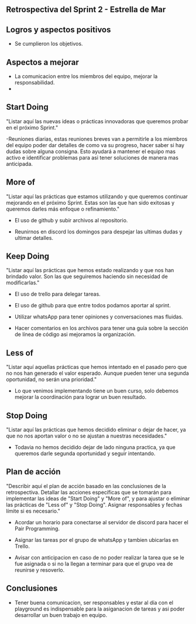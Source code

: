 ## Retrospectiva del Sprint 2 - Estrella de Mar

## Logros y aspectos positivos

- Se cumplieron los objetivos.
  
## Aspectos a mejorar

- La comunicacion entre los miembros del equipo, mejorar la responsabilidad.
- 
## Start Doing
"Listar aquí las nuevas ideas o prácticas innovadoras que queremos probar en el próximo Sprint."

-Reuniones diarias, estas reuniones breves van a permitirle a los miembros del equipo poder dar detalles de como va su progreso, hacer saber si hay dudas sobre alguna consigna. Esto ayudará a mantener el equipo mas activo e identificar problemas para asi tener soluciones de manera mas anticipada.

## More of
"Listar aquí las prácticas que estamos utilizando y que queremos continuar mejorando en el próximo Sprint. Estas son las que han sido exitosas y queremos darles más enfoque o refinamiento."

- El uso de github y subir archivos al repositorio.

- Reunirnos en discord los domingos para despejar las ultimas dudas y ultimar detalles.

## Keep Doing
"Listar aquí las prácticas que hemos estado realizando y que nos han brindado valor. Son las que seguiremos haciendo sin necesidad de modificarlas."

- El uso de trello para delegar tareas.

- El uso de github para que entre todos podamos aportar al sprint.

- Utilizar whatsApp para tener opiniones y conversaciones mas fluidas.

- Hacer comentarios en los archivos para tener una guía sobre la sección de línea de código asi mejoramos la organización.

## Less of
"Listar aquí aquellas prácticas que hemos intentado en el pasado pero que no nos han generado el valor esperado. Aunque pueden tener una segunda oportunidad, no serán una prioridad."

- Lo que venimos implementando tiene un buen curso, solo debemos mejorar la coordinación para lograr un buen resultado.

## Stop Doing
"Listar aquí las prácticas que hemos decidido eliminar o dejar de hacer, ya que no nos aportan valor o no se ajustan a nuestras necesidades."

- Todavia no hemos decidido dejar de lado ninguna practica, ya que queremos darle segunda oportunidad y seguir intentando.

## Plan de acción
"Describir aquí el plan de acción basado en las conclusiones de la retrospectiva. Detallar las acciones específicas que se tomarán para implementar las ideas de "Start Doing" y "More of", y para ajustar o eliminar las prácticas de "Less of" y "Stop Doing". Asignar responsables y fechas límite si es necesario."

- Acordar un horario para conectarse al servidor de discord para hacer el Pair Programming.

- Asignar las tareas por el grupo de whatsApp y tambien ubicarlas en Trello.

- Avisar con anticipacion en caso de no poder realizar la tarea que se le fue asignada o si no la llegan a terminar para que el grupo vea de reunirse y resoverlo.

## Conclusiones
- Tener buena comunicacion, ser responsables y estar al día con el playground es indispensable para la asiganacion de tareas y asi poder desarrollar un buen trabajo en equipo.
